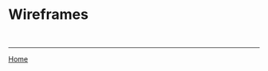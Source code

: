 # Wireframes

![]()
![]()
![]()

---

[Home](/Users/mistidinzy/Desktop/deltav/401/Projects/midterm/401-Midterm-Planning/README.md)
